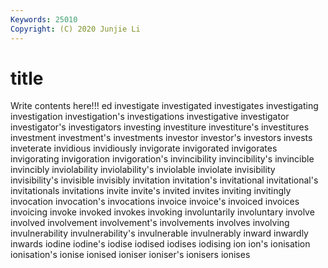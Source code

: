 ```yaml
---
Keywords: 25010
Copyright: (C) 2020 Junjie Li
---
```


# title

Write contents here!!!
ed
investigate 
investigated 
investigates 
investigating 
investigation 
investigation's 
investigations 
investigative 
investigator 
investigator's
investigators 
investing 
investiture 
investiture's 
investitures 
investment 
investment's 
investments 
investor 
investor's
investors 
invests 
inveterate 
invidious 
invidiously 
invigorate 
invigorated 
invigorates 
invigorating 
invigoration
invigoration's 
invincibility 
invincibility's 
invincible 
invincibly 
inviolability 
inviolability's 
inviolable 
inviolate 
invisibility
invisibility's 
invisible 
invisibly 
invitation 
invitation's 
invitational 
invitational's 
invitationals 
invitations 
invite
invite's 
invited 
invites 
inviting 
invitingly 
invocation 
invocation's 
invocations 
invoice 
invoice's
invoiced 
invoices 
invoicing 
invoke 
invoked 
invokes 
invoking 
involuntarily 
involuntary 
involve
involved 
involvement 
involvement's 
involvements 
involves 
involving 
invulnerability 
invulnerability's 
invulnerable 
invulnerably
inward 
inwardly 
inwards 
iodine 
iodine's 
iodise 
iodised 
iodises 
iodising 
ion
ion's 
ionisation 
ionisation's 
ionise 
ionised 
ioniser 
ioniser's 
ionisers 
ionises 
